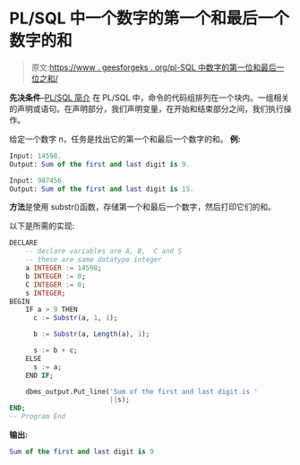 # PL/SQL 中一个数字的第一个和最后一个数字的和

> 原文:[https://www . geesforgeks . org/pl-SQL 中数字的第一位和最后一位之和/](https://www.geeksforgeeks.org/sum-of-the-first-and-last-digit-of-a-number-in-pl-sql/)

**先决条件**–[PL/SQL 简介](https://www.geeksforgeeks.org/plsql-introduction/)
在 PL/SQL 中，命令的代码组排列在一个块内。一组相关的声明或语句。在声明部分，我们声明变量，在开始和结束部分之间，我们执行操作。

给定一个数字 n，任务是找出它的第一个和最后一个数字的和。
**例:**

```sql
Input: 14598.
Output: Sum of the first and last digit is 9.

Input: 987456.
Output: Sum of the first and last digit is 15.

```

**方法**是使用 substr()函数，存储第一个和最后一个数字，然后打印它们的和。

以下是所需的实现:

```sql
DECLARE 
    -- declare variables are A, B,  C and S
    -- these are same datatype integer
    a INTEGER := 14598; 
    b INTEGER := 0; 
    C INTEGER := 0; 
    s INTEGER; 
BEGIN 
    IF a > 9 THEN 
      c := Substr(a, 1, 1); 

      b := Substr(a, Length(a), 1); 

      s := b + c; 
    ELSE 
      s := a; 
    END IF; 

    dbms_output.Put_line('Sum of the first and last digit is ' 
                         ||s); 
END; 
-- Program End 
```

**输出:**

```sql
Sum of the first and last digit is 9

```